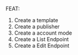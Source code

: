 FEAT:

1. Create a template
2. Create a publisher
3. Create a account mode
4. Create a List Endpoint
5. Create a Edit Endpoint
